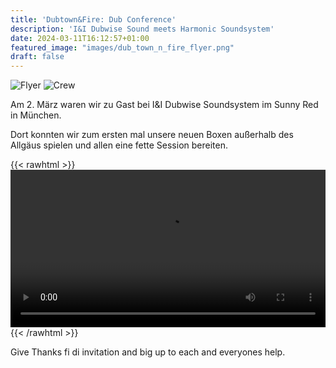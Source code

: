 ```yaml
---
title: 'Dubtown&Fire: Dub Conference'
description: 'I&I Dubwise Sound meets Harmonic Soundsystem'
date: 2024-03-11T16:12:57+01:00
featured_image: "images/dub_town_n_fire_flyer.png"
draft: false
---
```

![Flyer](/images/dub_town_n_fire_flyer.png)
![Crew](/images/dubtown_1.jpg)

Am 2. März waren wir zu Gast bei I&I Dubwise Soundsystem im Sunny Red in München.

Dort konnten wir zum ersten mal unsere neuen Boxen außerhalb des Allgäus spielen und allen eine fette Session bereiten.

{{< rawhtml >}}
<video width=100% controls>
  <source src='/videos/dubtown_1.mp4' type='video/mp4'>
  Your Browser does not support this video tag
</video>
{{< /rawhtml >}}

Give Thanks fi di invitation and big up to each and everyones help.


